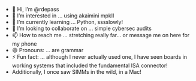 - 👋 Hi, I’m @rdepass
- 👀 I’m interested in ... using akaimini mpkII
- 🌱 I’m currently learning ... Python, sssslowly!
- 💞️ I’m looking to collaborate on ... simple cybersec audits
- 📫 How to reach me ... stretching really far... or message me on here for my phone
- 😄 Pronouns: ... are grammar
- ⚡ Fun fact: ... although I never actually used one, I have seen boards in working systems that included the fundamental ISA connector!
- Additionally, I once saw SIMMs in the wild, in a Mac!

<!---
rdepass/rdepass is a ✨ special ✨ repository because its `README.md` (this file) appears on your GitHub profile.
You can click the Preview link to take a look at your changes.
--->
